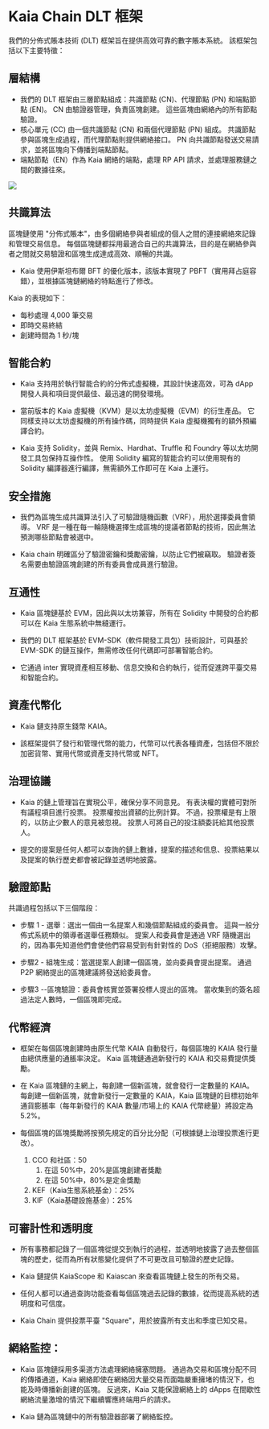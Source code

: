 # Kaia Chain DLT 框架

我們的分佈式賬本技術 (DLT) 框架旨在提供高效可靠的數字賬本系統。 該框架包括以下主要特徵：

## 層結構

- 我們的 DLT 框架由三層節點組成：共識節點 (CN)、代理節點 (PN) 和端點節點 (EN)。 CN 由驗證器管理，負責區塊創建。 這些區塊由網絡內的所有節點驗證。
- 核心單元 (CC) 由一個共識節點 (CN) 和兩個代理節點 (PN) 組成。 共識節點參與區塊生成過程，而代理節點則提供網絡接口。 PN 向共識節點發送交易請求，並將區塊向下傳播到端點節點。
- 端點節點（EN）作為 Kaia 網絡的端點，處理 RP API 請求，並處理服務鏈之間的數據往來。

![](/img/misc/kaia-nodes.jpg)

## 共識算法

區塊鏈使用 "分佈式賬本"，由多個網絡參與者組成的個人之間的連接網絡來記錄和管理交易信息。 每個區塊鏈都採用最適合自己的共識算法，目的是在網絡參與者之間就交易驗證和區塊生成達成高效、順暢的共識。

- Kaia 使用伊斯坦布爾 BFT 的優化版本，該版本實現了 PBFT（實用拜占庭容錯），並根據區塊鏈網絡的特點進行了修改。

Kaia 的表現如下：

- 每秒處理 4,000 筆交易
- 即時交易終結
- 創建時間為 1 秒/塊

## 智能合約

- Kaia 支持用於執行智能合約的分佈式虛擬機，其設計快速高效，可為 dApp 開發人員和項目提供最佳、最迅速的開發環境。

- 當前版本的 Kaia 虛擬機（KVM）是以太坊虛擬機（EVM）的衍生產品。 它同樣支持以太坊虛擬機的所有操作碼，同時提供 Kaia 虛擬機獨有的額外預編譯合約。

- Kaia 支持 Solidity，並與 Remix、Hardhat、Truffle 和 Foundry 等以太坊開發工具包保持互操作性。 使用 Solidity 編寫的智能合約可以使用現有的 Solidity 編譯器進行編譯，無需額外工作即可在 Kaia 上運行。

## 安全措施

- 我們為區塊生成共識算法引入了可驗證隨機函數（VRF），用於選擇委員會領導。 VRF 是一種在每一輪隨機選擇生成區塊的提議者節點的技術，因此無法預測哪些節點會被選中。

- Kaia chain 明確區分了驗證密鑰和獎勵密鑰，以防止它們被竊取。 驗證者簽名需要由驗證區塊創建的所有委員會成員進行驗證。

## 互通性

- Kaia 區塊鏈基於 EVM，因此與以太坊兼容，所有在 Solidity 中開發的合約都可以在 Kaia 生態系統中無縫運行。

- 我們的 DLT 框架基於 EVM-SDK（軟件開發工具包）技術設計，可與基於 EVM-SDK 的鏈互操作，無需修改任何代碼即可部署智能合約。

- 它通過 inter 實現資產相互移動、信息交換和合約執行，從而促進跨平臺交易和智能合約。

## 資產代幣化

- Kaia 鏈支持原生錢幣 KAIA。

- 該框架提供了發行和管理代幣的能力，代幣可以代表各種資產，包括但不限於加密貨幣、實用代幣或資產支持代幣或 NFT。

## 治理協議

- Kaia 的鏈上管理旨在實現公平，確保分享不同意見。 有表決權的實體可對所有議程項目進行投票。 投票權按出資額的比例計算。 不過，投票權是有上限的，以防止少數人的意見被忽視。 投票人可將自己的投注額委託給其他投票人。

- 提交的提案是任何人都可以查詢的鏈上數據，提案的描述和信息、投票結果以及提案的執行歷史都會被記錄並透明地披露。

## 驗證節點

共識過程包括以下三個階段：

- 步驟 1 - 選舉：選出一個由一名提案人和幾個節點組成的委員會。 這與一般分佈式系統中的領導者選舉任務類似。 提案人和委員會是通過 VRF 隨機選出的，因為事先知道他們會使他們容易受到有針對性的 DoS（拒絕服務）攻擊。

- 步驟2 - 組塊生成：當選提案人創建一個區塊，並向委員會提出提案。 通過 P2P 網絡提出的區塊建議將發送給委員會。

- 步驟3 --區塊驗證：委員會核實並簽署投標人提出的區塊。 當收集到的簽名超過法定人數時，一個區塊即完成。

## 代幣經濟

- 框架在每個區塊創建時由原生代幣 KAIA 自動發行，每個區塊的 KAIA 發行量由總供應量的通脹率決定。 Kaia 區塊鏈通過新發行的 KAIA 和交易費提供獎勵。

- 在 Kaia 區塊鏈的主網上，每創建一個新區塊，就會發行一定數量的 KAIA。 每創建一個新區塊，就會新發行一定數量的 KAIA，Kaia 區塊鏈的目標初始年通貨膨脹率（每年新發行的 KAIA 數量/市場上的 KAIA 代幣總量）將設定為 5.2%。

- 每個區塊的區塊獎勵將按預先規定的百分比分配（可根據鏈上治理投票進行更改）。

  1. CCO 和社區：50
     1. 在這 50%中，20%是區塊創建者獎勵
     2. 在這 50%中，80%是定金獎勵
  2. KEF（Kaia生態系統基金）：25%
  3. KIF（Kaia基礎設施基金）：25%

## 可審計性和透明度

- 所有事務都記錄了一個區塊從提交到執行的過程，並透明地披露了過去整個區塊的歷史，從而為所有狀態變化提供了不可更改且可驗證的歷史記錄。

- Kaia 鏈提供 KaiaScope 和 Kaiascan 來查看區塊鏈上發生的所有交易。

- 任何人都可以通過查詢功能查看每個區塊過去記錄的數據，從而提高系統的透明度和可信度。

- Kaia Chain 提供投票平臺 "Square"，用於披露所有支出和季度已知交易。

## 網絡監控：

- Kaia 區塊鏈採用多渠道方法處理網絡擁塞問題。 通過為交易和區塊分配不同的傳播通道，Kaia 網絡即使在網絡因大量交易而面臨嚴重擁堵的情況下，也能及時傳播新創建的區塊。 反過來，Kaia 又能保證網絡上的 dApps 在間歇性網絡流量激增的情況下繼續響應終端用戶的請求。

- Kaia 鏈為區塊鏈中的所有驗證器部署了網絡監控。
